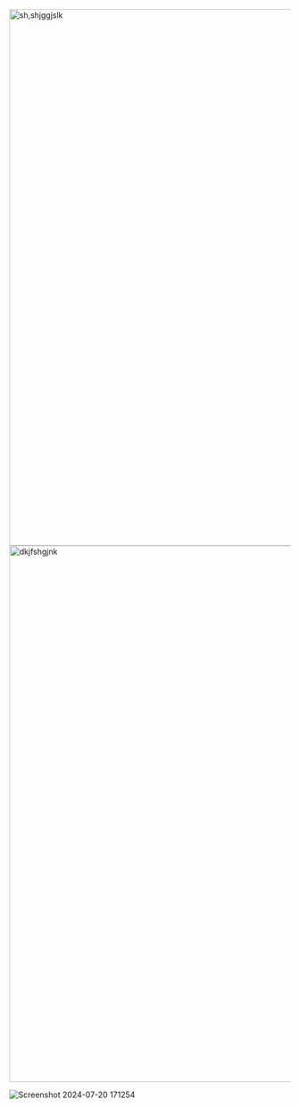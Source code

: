 <img width="959" alt="sh,shjggjslk" src="https://github.com/user-attachments/assets/0310da0d-2524-4b38-ba72-9823f7d48de7">
<img width="959" alt="dkjfshgjnk" src="https://github.com/user-attachments/assets/2915e2a8-6a9c-4e85-851e-16adee881db1">



![Screenshot 2024-07-20 171254](https://github.com/user-attachments/assets/3617e2d6-476e-4a45-8719-0db4865df3ab)

